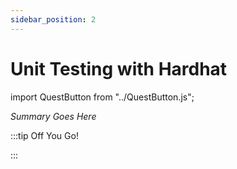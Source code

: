 ```yaml
---
sidebar_position: 2
---
```


# Unit Testing with Hardhat
import QuestButton from "../QuestButton.js";

_Summary Goes Here_

:::tip Off You Go!

<QuestButton text="Quest" />

:::

